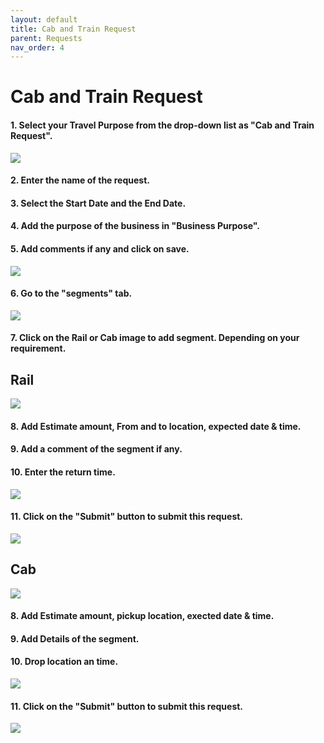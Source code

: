 ```yaml
---
layout: default
title: Cab and Train Request
parent: Requests 
nav_order: 4
---
```


# Cab and Train Request


#### 1. Select your Travel Purpose from the drop-down list as "Cab and Train Request". 

<img class="zoom" src="{{ site.url }}{{ site.baseurl }}\assets\images\cab\cab1.png">

#### 2. Enter the name of the request.

#### 3. Select the Start Date and the End Date.

#### 4. Add the purpose of the business in "Business Purpose".

#### 5. Add comments if any and click on save.

<img class="zoom" src="{{ site.url }}{{ site.baseurl }}\assets\images\cab\cab1a.png">

#### 6. Go to the "segments" tab.

<img class="zoom" src="{{ site.url }}{{ site.baseurl }}\assets\images\cab\cab2a.png">

#### 7. Click on the Rail or Cab image to add segment. Depending on your requirement.

## Rail

<img class="zoom" src="{{ site.url }}{{ site.baseurl }}\assets\images\cab\cab3.png">  

#### 8. Add Estimate amount, From and to location, expected date & time.

#### 9. Add a comment of the segment if any.

#### 10. Enter the return time.

<img class="zoom" src="{{ site.url }}{{ site.baseurl }}\assets\images\cab\cab4.png">

#### 11. Click on the "Submit" button to submit this request.

<img class="zoom" src="{{ site.url }}{{ site.baseurl }}\assets\images\cab\cab6.png">

## Cab

<img class="zoom" src="{{ site.url }}{{ site.baseurl }}\assets\images\cab\cab3a.png">

#### 8. Add Estimate amount, pickup location, exected date & time.

#### 9. Add Details of the segment.

#### 10. Drop location an time.

<img class="zoom" src="{{ site.url }}{{ site.baseurl }}\assets\images\cab\cab5.png">

#### 11. Click on the "Submit" button to submit this request.

<img class="zoom" src="{{ site.url }}{{ site.baseurl }}\assets\images\cab\cab6.png">
